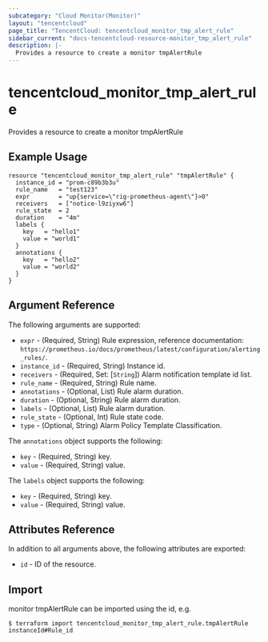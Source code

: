 ```yaml
---
subcategory: "Cloud Monitor(Monitor)"
layout: "tencentcloud"
page_title: "TencentCloud: tencentcloud_monitor_tmp_alert_rule"
sidebar_current: "docs-tencentcloud-resource-monitor_tmp_alert_rule"
description: |-
  Provides a resource to create a monitor tmpAlertRule
---
```


# tencentcloud_monitor_tmp_alert_rule

Provides a resource to create a monitor tmpAlertRule

## Example Usage

```hcl
resource "tencentcloud_monitor_tmp_alert_rule" "tmpAlertRule" {
  instance_id = "prom-c89b3b3u"
  rule_name   = "test123"
  expr        = "up{service=\"rig-prometheus-agent\"}>0"
  receivers   = ["notice-l9ziyxw6"]
  rule_state  = 2
  duration    = "4m"
  labels {
    key   = "hello1"
    value = "world1"
  }
  annotations {
    key   = "hello2"
    value = "world2"
  }
}
```

## Argument Reference

The following arguments are supported:

* `expr` - (Required, String) Rule expression, reference documentation: `https://prometheus.io/docs/prometheus/latest/configuration/alerting_rules/`.
* `instance_id` - (Required, String) Instance id.
* `receivers` - (Required, Set: [`String`]) Alarm notification template id list.
* `rule_name` - (Required, String) Rule name.
* `annotations` - (Optional, List) Rule alarm duration.
* `duration` - (Optional, String) Rule alarm duration.
* `labels` - (Optional, List) Rule alarm duration.
* `rule_state` - (Optional, Int) Rule state code.
* `type` - (Optional, String) Alarm Policy Template Classification.

The `annotations` object supports the following:

* `key` - (Required, String) key.
* `value` - (Required, String) value.

The `labels` object supports the following:

* `key` - (Required, String) key.
* `value` - (Required, String) value.

## Attributes Reference

In addition to all arguments above, the following attributes are exported:

* `id` - ID of the resource.



## Import

monitor tmpAlertRule can be imported using the id, e.g.
```
$ terraform import tencentcloud_monitor_tmp_alert_rule.tmpAlertRule instanceId#Rule_id
```


